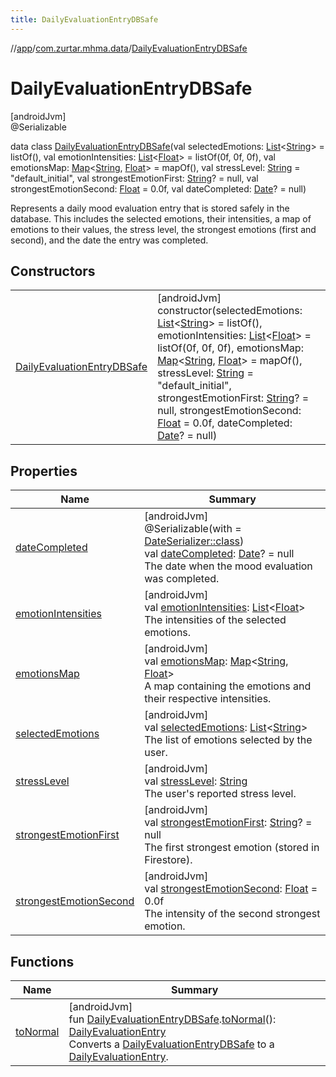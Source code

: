 ```yaml
---
title: DailyEvaluationEntryDBSafe
---
```

//[app](../../../index.html)/[com.zurtar.mhma.data](../index.html)/[DailyEvaluationEntryDBSafe](index.html)



# DailyEvaluationEntryDBSafe



[androidJvm]\
@Serializable



data class [DailyEvaluationEntryDBSafe](index.html)(val selectedEmotions: [List](https://kotlinlang.org/api/core/kotlin-stdlib/kotlin.collections/-list/index.html)&lt;[String](https://kotlinlang.org/api/core/kotlin-stdlib/kotlin/-string/index.html)&gt; = listOf(), val emotionIntensities: [List](https://kotlinlang.org/api/core/kotlin-stdlib/kotlin.collections/-list/index.html)&lt;[Float](https://kotlinlang.org/api/core/kotlin-stdlib/kotlin/-float/index.html)&gt; = listOf(0f, 0f, 0f), val emotionsMap: [Map](https://kotlinlang.org/api/core/kotlin-stdlib/kotlin.collections/-map/index.html)&lt;[String](https://kotlinlang.org/api/core/kotlin-stdlib/kotlin/-string/index.html), [Float](https://kotlinlang.org/api/core/kotlin-stdlib/kotlin/-float/index.html)&gt; = mapOf(), val stressLevel: [String](https://kotlinlang.org/api/core/kotlin-stdlib/kotlin/-string/index.html) = &quot;default_initial&quot;, val strongestEmotionFirst: [String](https://kotlinlang.org/api/core/kotlin-stdlib/kotlin/-string/index.html)? = null, val strongestEmotionSecond: [Float](https://kotlinlang.org/api/core/kotlin-stdlib/kotlin/-float/index.html) = 0.0f, val dateCompleted: [Date](https://developer.android.com/reference/kotlin/java/util/Date.html)? = null)

Represents a daily mood evaluation entry that is stored safely in the database. This includes the selected emotions, their intensities, a map of emotions to their values, the stress level, the strongest emotions (first and second), and the date the entry was completed.



## Constructors


| | |
|---|---|
| [DailyEvaluationEntryDBSafe](-daily-evaluation-entry-d-b-safe.html) | [androidJvm]<br>constructor(selectedEmotions: [List](https://kotlinlang.org/api/core/kotlin-stdlib/kotlin.collections/-list/index.html)&lt;[String](https://kotlinlang.org/api/core/kotlin-stdlib/kotlin/-string/index.html)&gt; = listOf(), emotionIntensities: [List](https://kotlinlang.org/api/core/kotlin-stdlib/kotlin.collections/-list/index.html)&lt;[Float](https://kotlinlang.org/api/core/kotlin-stdlib/kotlin/-float/index.html)&gt; = listOf(0f, 0f, 0f), emotionsMap: [Map](https://kotlinlang.org/api/core/kotlin-stdlib/kotlin.collections/-map/index.html)&lt;[String](https://kotlinlang.org/api/core/kotlin-stdlib/kotlin/-string/index.html), [Float](https://kotlinlang.org/api/core/kotlin-stdlib/kotlin/-float/index.html)&gt; = mapOf(), stressLevel: [String](https://kotlinlang.org/api/core/kotlin-stdlib/kotlin/-string/index.html) = &quot;default_initial&quot;, strongestEmotionFirst: [String](https://kotlinlang.org/api/core/kotlin-stdlib/kotlin/-string/index.html)? = null, strongestEmotionSecond: [Float](https://kotlinlang.org/api/core/kotlin-stdlib/kotlin/-float/index.html) = 0.0f, dateCompleted: [Date](https://developer.android.com/reference/kotlin/java/util/Date.html)? = null) |


## Properties


| Name | Summary |
|---|---|
| [dateCompleted](date-completed.html) | [androidJvm]<br>@Serializable(with = [DateSerializer::class](../../com.zurtar.mhma.data.models/-date-serializer/index.html))<br>val [dateCompleted](date-completed.html): [Date](https://developer.android.com/reference/kotlin/java/util/Date.html)? = null<br>The date when the mood evaluation was completed. |
| [emotionIntensities](emotion-intensities.html) | [androidJvm]<br>val [emotionIntensities](emotion-intensities.html): [List](https://kotlinlang.org/api/core/kotlin-stdlib/kotlin.collections/-list/index.html)&lt;[Float](https://kotlinlang.org/api/core/kotlin-stdlib/kotlin/-float/index.html)&gt;<br>The intensities of the selected emotions. |
| [emotionsMap](emotions-map.html) | [androidJvm]<br>val [emotionsMap](emotions-map.html): [Map](https://kotlinlang.org/api/core/kotlin-stdlib/kotlin.collections/-map/index.html)&lt;[String](https://kotlinlang.org/api/core/kotlin-stdlib/kotlin/-string/index.html), [Float](https://kotlinlang.org/api/core/kotlin-stdlib/kotlin/-float/index.html)&gt;<br>A map containing the emotions and their respective intensities. |
| [selectedEmotions](selected-emotions.html) | [androidJvm]<br>val [selectedEmotions](selected-emotions.html): [List](https://kotlinlang.org/api/core/kotlin-stdlib/kotlin.collections/-list/index.html)&lt;[String](https://kotlinlang.org/api/core/kotlin-stdlib/kotlin/-string/index.html)&gt;<br>The list of emotions selected by the user. |
| [stressLevel](stress-level.html) | [androidJvm]<br>val [stressLevel](stress-level.html): [String](https://kotlinlang.org/api/core/kotlin-stdlib/kotlin/-string/index.html)<br>The user's reported stress level. |
| [strongestEmotionFirst](strongest-emotion-first.html) | [androidJvm]<br>val [strongestEmotionFirst](strongest-emotion-first.html): [String](https://kotlinlang.org/api/core/kotlin-stdlib/kotlin/-string/index.html)? = null<br>The first strongest emotion (stored in Firestore). |
| [strongestEmotionSecond](strongest-emotion-second.html) | [androidJvm]<br>val [strongestEmotionSecond](strongest-emotion-second.html): [Float](https://kotlinlang.org/api/core/kotlin-stdlib/kotlin/-float/index.html) = 0.0f<br>The intensity of the second strongest emotion. |


## Functions


| Name | Summary |
|---|---|
| [toNormal](../to-normal.html) | [androidJvm]<br>fun [DailyEvaluationEntryDBSafe](index.html).[toNormal](../to-normal.html)(): [DailyEvaluationEntry](../-daily-evaluation-entry/index.html)<br>Converts a [DailyEvaluationEntryDBSafe](index.html) to a [DailyEvaluationEntry](../-daily-evaluation-entry/index.html). |
